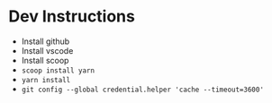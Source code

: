 # Dev Instructions
- Install github
- Install vscode
- Install scoop
- `scoop install yarn`
- `yarn install`
- `git config --global credential.helper 'cache --timeout=3600'`
